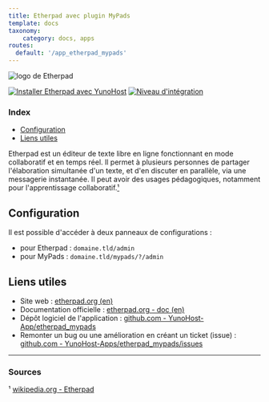```yaml
---
title: Etherpad avec plugin MyPads
template: docs
taxonomy:
    category: docs, apps
routes:
  default: '/app_etherpad_mypads'
---
```


![logo de Etherpad](image://etherpad_mypads_logo.jpg?resize=,80)

[![Installer Etherpad avec YunoHost](https://install-app.yunohost.org/install-with-yunohost.png)](https://install-app.yunohost.org/?app=etherpad_mypads) [![Niveau d'intégration](https://dash.yunohost.org/integration/etherpad_mypads.svg)](https://dash.yunohost.org/appci/app/etherpad_mypads)

### Index

- [Configuration](#configuration)
- [Liens utiles](#liens-utiles)

Etherpad est un éditeur de texte libre en ligne fonctionnant en mode collaboratif et en temps réel. Il permet à plusieurs personnes de partager l'élaboration simultanée d'un texte, et d'en discuter en parallèle, via une messagerie instantanée. Il peut avoir des usages pédagogiques, notamment pour l'apprentissage collaboratif.[¹](#sources)

## Configuration

Il est possible d'accéder à deux panneaux de configurations :
  + pour Etherpad : `domaine.tld/admin`
  + pour MyPads : `domaine.tld/mypads/?/admin`

## Liens utiles

+ Site web : [etherpad.org (en)](https://etherpad.org/)
+ Documentation officielle : [etherpad.org - doc (en)](https://etherpad.org/doc/v1.8.13/)
+ Dépôt logiciel de l'application : [github.com - YunoHost-App/etherpad_mypads](https://github.com/YunoHost-Apps/etherpad_mypads_ynh)
+ Remonter un bug ou une amélioration en créant un ticket (issue) : [github.com - YunoHost-Apps/etherpad_mypads/issues](https://github.com/YunoHost-Apps/etherpad_mypads_ynh/issues)

------

### Sources

¹ [wikipedia.org - Etherpad](https://fr.wikipedia.org/wiki/Etherpad)
